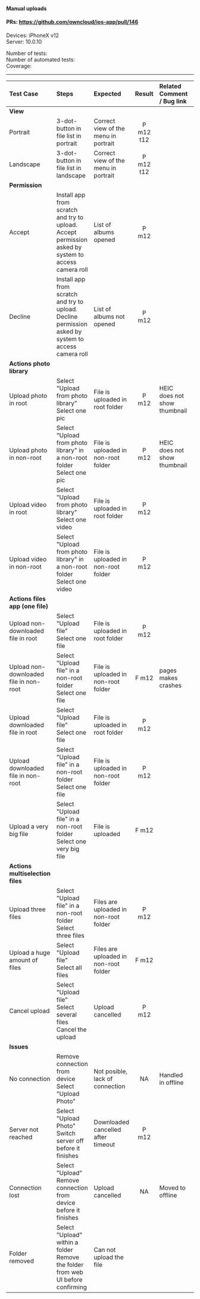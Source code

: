 #### Manual uploads

#### PRs: https://github.com/owncloud/ios-app/pull/146

Devices: iPhoneX v12<br>
Server: 10.0.10

Number of tests: <br>
Number of automated tests: <br>
Coverage: <br>


---

 
| Test Case | Steps | Expected | Result | Related Comment / Bug link | Automated |
| :-------- | :---- | :------- | :----: | :------------------------- | :-------: |
|**View**||||||
| Portrait | 3-dot-button in file list in portrait | Correct view of the menu in portrait | P m12 t12 | | |
| Landscape | 3-dot-button in file list in landscape | Correct view of the menu in portrait | P m12 t12| | |
|**Permission**||||||
| Accept | Install app from scratch and try to upload. Accept permission asked by system to access camera roll | List of albums opened | P m12 | | |
| Decline | Install app from scratch and try to upload. Decline permission asked by system to access camera roll | List of albums not opened | P m12 | | |
|**Actions photo library**||||||
| Upload photo in root | Select "Upload from photo library"<br>Select one pic| File is uploaded in root folder | P m12 | HEIC does not show thumbnail|
| Upload photo in non-root | Select "Upload from photo library" in a non-root folder<br>Select one pic| File is uploaded in non-root folder| P m12 | HEIC does not show thumbnail|
| Upload video in root | Select "Upload from photo library"<br>Select one video| File is uploaded in root folder | P m12 | |
| Upload video in non-root | Select "Upload from photo library" in a non-root folder<br>Select one video| File is uploaded in non-root folder| P m12 | |
|**Actions files app (one file)**||||||
| Upload non-downloaded file in root | Select "Upload file"<br>Select one file| File is uploaded in root folder| P m12 | |
| Upload non-downloaded file in non-root | Select "Upload file" in a non-root folder<br>Select one file| File is uploaded in non-root folder| F m12 | pages makes crashes|
| Upload downloaded file in root | Select "Upload file"<br>Select one file| File is uploaded in root folder| P m12 | |
| Upload downloaded file in non-root | Select "Upload file" in a non-root folder<br>Select one file| File is uploaded in non-root folder| P m12 | |
| Upload a very big file | Select "Upload file" in a non-root folder<br>Select one very big file| File is uploaded | F m12 | |
|**Actions multiselection files**||||||
| Upload three files | Select "Upload file" in a non-root folder<br>Select three files| Files are uploaded in non-root folder| P m12 | |
| Upload a huge amount of files | Select "Upload file"<br>Select all files | Files are uploaded in non-root folder| F m12 | |
| Cancel upload| Select "Upload file"<br>Select several files<br>Cancel the upload |  Upload cancelled| P m12 | |
|**Issues**||||||
| No connection | Remove connection from device<br>Select "Upload Photo" | Not posible, lack of connection | NA | Handled in offline |
| Server not reached | Select "Upload Photo"<br>Switch server off before it finishes| Downloaded cancelled after timeout | P m12 | |
| Connection lost | Select "Upload"<br>Remove connection from device before it finishes| Upload cancelled | NA | Moved to offline|
| Folder removed | Select "Upload" within a folder<br>Remove the folder from web UI before confirming| Can not upload the file | | |
